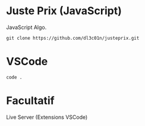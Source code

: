 # Juste Prix (JavaScript)

JavaScript Algo.

`git clone https://github.com/dl3c01n/justeprix.git`

# VSCode
`code .`

# Facultatif

Live Server (Extensions VSCode)
